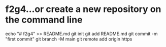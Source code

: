 # f2g4…or create a new repository on the command line
echo "# f2g4" >> README.md
git init
git add README.md
git commit -m "first commit"
git branch -M main
git remote add origin https
